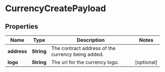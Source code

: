 
# CurrencyCreatePayload

## Properties
Name | Type | Description | Notes
------------ | ------------- | ------------- | -------------
**address** | **String** | The contract address of the currency being added. | 
**logo** | **String** | The url for the currency logo. |  [optional]



